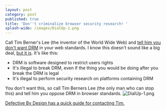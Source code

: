 ```yaml
---
layout: post
category: post
published: true
title: 'Don''t criminalize browser security research! '
splash-wide: /images/DialUp-1.png
---
```

Call Tim Berner's Lee (the inventor of the World Wide Web) and [tell him you don't want DRM](http://defectivebydesign.org/blog/fourteen_days_dialup_and_save_web_drm) in your web standards. I know this doesn't sound like a big deal, [but it is](https://www.defectivebydesign.org/so_youve_got_some_questions_do_you). It's like this: 

- DRM is software designed to restrict users rights
- It's illegal to break DRM, even if the thing you would be doing after you break the DRM is legal 
- It's illegal to perform security research on platforms containing DRM 

You don't want this, so call Tim Berners Lee (the only man who can stop this) and tell him you oppose DRM in browser standards. ![DialUp-1.png]({{site.baseurl}}/images/DialUp-1.png)


[Defective By Design has a quick guide for contacting Tim.](http://defectivebydesign.org/blog/fourteen_days_dialup_and_save_web_drm)

